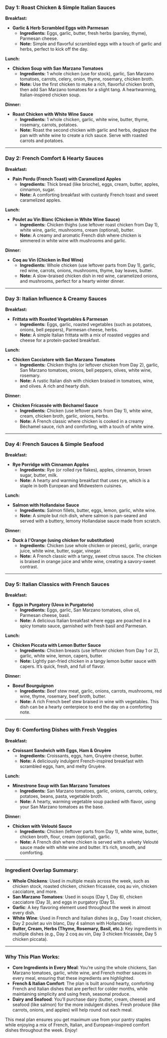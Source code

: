 ### **Day 1: Roast Chicken & Simple Italian Sauces**

**Breakfast:**

- **Garlic & Herb Scrambled Eggs with Parmesan**
    - **Ingredients:** Eggs, garlic, butter, fresh herbs (parsley, thyme), Parmesan cheese.
    - **Note:** Simple and flavorful scrambled eggs with a touch of garlic and herbs, perfect to kick off the day.

**Lunch:**

- **Chicken Soup with San Marzano Tomatoes**
    - **Ingredients:** 1 whole chicken (use for stock), garlic, San Marzano tomatoes, carrots, celery, onion, thyme, rosemary, chicken broth.
    - **Note:** Use the first chicken to make a rich, flavorful chicken broth, then add San Marzano tomatoes for a slight tang. A heartwarming, Italian-inspired chicken soup.

**Dinner:**

- **Roast Chicken with White Wine Sauce**
    - **Ingredients:** 1 whole chicken, garlic, white wine, butter, thyme, rosemary, carrots, potatoes.
    - **Note:** Roast the second chicken with garlic and herbs, deglaze the pan with white wine to create a rich sauce. Serve with roasted carrots and potatoes.

---

### **Day 2: French Comfort & Hearty Sauces**

**Breakfast:**

- **Pain Perdu (French Toast) with Caramelized Apples**
    - **Ingredients:** Thick bread (like brioche), eggs, cream, butter, apples, cinnamon, sugar.
    - **Note:** A comforting breakfast with custardy French toast and sweet caramelized apples.

**Lunch:**

- **Poulet au Vin Blanc (Chicken in White Wine Sauce)**
    - **Ingredients:** Chicken thighs (use leftover roast chicken from Day 1), white wine, garlic, mushrooms, cream (optional), butter.
    - **Note:** A creamy and aromatic French dish where chicken is simmered in white wine with mushrooms and garlic.

**Dinner:**

- **Coq au Vin (Chicken in Red Wine)**
    - **Ingredients:** Whole chicken (use leftover parts from Day 1), garlic, red wine, carrots, onions, mushrooms, thyme, bay leaves, butter.
    - **Note:** A slow-braised chicken dish in red wine, caramelized onions, and mushrooms, perfect for a hearty winter dinner.

---

### **Day 3: Italian Influence & Creamy Sauces**

**Breakfast:**

- **Frittata with Roasted Vegetables & Parmesan**
    - **Ingredients:** Eggs, garlic, roasted vegetables (such as potatoes, onions, bell peppers), Parmesan cheese, herbs.
    - **Note:** A simple Italian frittata with a mix of roasted veggies and cheese for a protein-packed breakfast.

**Lunch:**

- **Chicken Cacciatore with San Marzano Tomatoes**
    - **Ingredients:** Chicken thighs (or leftover chicken from Day 2), garlic, San Marzano tomatoes, onions, bell peppers, olives, white wine, rosemary.
    - **Note:** A rustic Italian dish with chicken braised in tomatoes, wine, and olives. A rich and hearty dish.

**Dinner:**

- **Chicken Fricassée with Béchamel Sauce**
    - **Ingredients:** Chicken (use leftover parts from Day 1), white wine, cream, chicken broth, garlic, onions, herbs.
    - **Note:** A French classic where chicken is cooked in a creamy Béchamel sauce, rich and comforting, with a touch of white wine.

---

### **Day 4: French Sauces & Simple Seafood**

**Breakfast:**

- **Rye Porridge with Cinnamon Apples**
    - **Ingredients:** Rye (or rolled rye flakes), apples, cinnamon, brown sugar, butter, milk.
    - **Note:** A hearty and warming breakfast that uses rye, which is a staple in both European and Midwestern cuisines.

**Lunch:**

- **Salmon with Hollandaise Sauce**
    - **Ingredients:** Salmon fillets, butter, eggs, lemon, garlic, white wine.
    - **Note:** A simple but rich dish, where salmon is pan-seared and served with a buttery, lemony Hollandaise sauce made from scratch.

**Dinner:**

- **Duck à l'Orange (using chicken for substitution)**
    - **Ingredients:** Chicken (use whole chicken or pieces), garlic, orange juice, white wine, butter, sugar, vinegar.
    - **Note:** A French classic with a tangy, sweet citrus sauce. The chicken is braised in orange juice and white wine, creating a savory-sweet contrast.

---

### **Day 5: Italian Classics with French Sauces**

**Breakfast:**

- **Eggs in Purgatory (Uova in Purgatorio)**
    - **Ingredients:** Eggs, garlic, San Marzano tomatoes, olive oil, Parmesan cheese, basil.
    - **Note:** A delicious Italian breakfast where eggs are poached in a spicy tomato sauce, garnished with fresh basil and Parmesan.

**Lunch:**

- **Chicken Piccata with Lemon Butter Sauce**
    - **Ingredients:** Chicken breasts (use leftover chicken from Day 1 or 2), garlic, white wine, lemon, capers, butter.
    - **Note:** Lightly pan-fried chicken in a tangy lemon butter sauce with capers. It’s quick, fresh, and full of flavor.

**Dinner:**

- **Boeuf Bourguignon**
    - **Ingredients:** Beef stew meat, garlic, onions, carrots, mushrooms, red wine, thyme, rosemary, beef broth, butter.
    - **Note:** A rich French beef stew braised in wine with vegetables. This dish can be a hearty centerpiece to end the day on a comforting note.

---

### **Day 6: Comforting Dishes with Fresh Veggies**

**Breakfast:**

- **Croissant Sandwich with Eggs, Ham & Gruyère**
    - **Ingredients:** Croissants, eggs, ham, Gruyère cheese, butter.
    - **Note:** A deliciously indulgent French-inspired breakfast with scrambled eggs, ham, and melty Gruyère.

**Lunch:**

- **Minestrone Soup with San Marzano Tomatoes**
    - **Ingredients:** San Marzano tomatoes, garlic, onions, carrots, celery, potatoes, beans, pasta, vegetable broth.
    - **Note:** A hearty, warming vegetable soup packed with flavor, using your San Marzano tomatoes as the base.

**Dinner:**

- **Chicken with Velouté Sauce**
    - **Ingredients:** Chicken (leftover parts from Day 1), white wine, butter, chicken broth, flour, cream (optional), garlic.
    - **Note:** A French dish where chicken is served with a velvety Velouté sauce made with white wine and butter. It’s rich, smooth, and comforting.

---

### **Ingredient Overlap Summary:**

- **Whole Chickens**: Used in multiple meals across the week, such as chicken stock, roasted chicken, chicken fricassée, coq au vin, chicken cacciatore, and more.
- **San Marzano Tomatoes**: Used in soups (Day 1, Day 6), chicken cacciatore (Day 3), and eggs in purgatory (Day 5).
- **Garlic**: A key flavoring element used throughout the week in almost every dish.
- **White Wine**: Used in French and Italian dishes (e.g., Day 1 roast chicken, Day 2 poulet au vin blanc, Day 4 salmon with Hollandaise).
- **Butter, Cream, Herbs (Thyme, Rosemary, Basil, etc.)**: Key ingredients in multiple dishes (e.g., Day 2 coq au vin, Day 3 chicken fricassée, Day 5 chicken piccata).

---

### **Why This Plan Works:**

- **Core Ingredients in Every Meal**: You’re using the whole chickens, San Marzano tomatoes, garlic, white wine, and French mother sauces in every meal, ensuring that these ingredients are highlighted.
- **French & Italian Comfort**: The plan is built around hearty, comforting French and Italian dishes that are perfect for colder months, while maintaining simplicity and using fresh, seasonal produce.
- **Dairy and Seafood**: You’ll purchase dairy (butter, cream, cheese) and seafood (like salmon) for the more indulgent dishes. Fresh produce (like carrots, onions, and apples) will help round out each meal.

This meal plan ensures you get maximum use from your pantry staples while enjoying a mix of French, Italian, and European-inspired comfort dishes throughout the week. Enjoy!